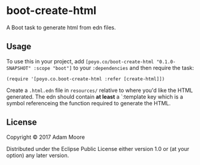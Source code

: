 # boot-create-html

A Boot task to generate html from edn files.

## Usage

To use this in your project, add `[poyo.co/boot-create-html "0.1.0-SNAPSHOT" :scope "boot"]` to your `:dependencies`
and then require the task:

    (require '[poyo.co.boot-create-html :refer [create-html]])

Create a `.html.edn` file in `resources/` relative to where you'd like the HTML generated.
The edn should contain **at least** a `:template key which is a symbol referenceing the function required to generate the HTML.

## License

Copyright © 2017 Adam Moore

Distributed under the Eclipse Public License either version 1.0 or (at
your option) any later version.
